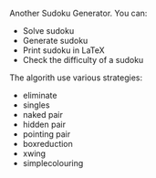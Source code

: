 Another Sudoku Generator. You can:
  * Solve sudoku
  * Generate sudoku
  * Print sudoku in LaTeX
  * Check the difficulty of a sudoku

The algorith use various strategies:
  * eliminate
  * singles
  * naked pair
  * hidden pair
  * pointing pair
  * boxreduction
  * xwing
  * simplecolouring